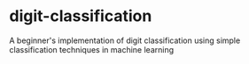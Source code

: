 # digit-classification
A beginner's implementation of digit classification using simple classification techniques in machine learning
